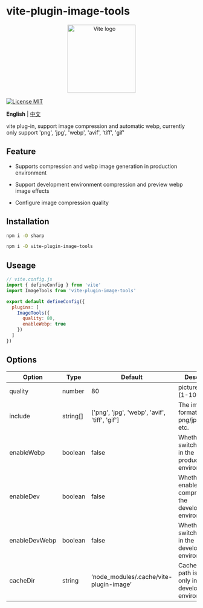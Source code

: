 # vite-plugin-image-tools

<p align="center">
  <a href="https://vite.dev" target="_blank" rel="noopener noreferrer">
    <img width="180" src="https://vite.dev/logo.svg" alt="Vite logo">
  </a>
</p>

[![License MIT](https://img.shields.io/badge/License-MIT-yellow.svg)](https://opensource.org/licenses/MIT)

**English** | [中文](./README.zh-CN.md)

vite plug-in, support image compression and automatic webp, currently only support 'png', 'jpg', 'webp', 'avif', 'tiff', 'gif'

## Feature

- Supports compression and webp image generation in production environment

- Support development environment compression and preview webp image effects

- Configure image compression quality

## Installation

```bash
npm i -D sharp

npm i -D vite-plugin-image-tools
```

## Useage

```js
// vite.config.js
import { defineConfig } from 'vite'
import ImageTools from 'vite-plugin-image-tools'

export default defineConfig({
  plugins: [
    ImageTools({
      quality: 80,
      enableWebp: true
    })
  ]
})
```

## Options

| Option | Type | Default | Description |
| --- | --- | --- | --- |
| quality | number | 80 | picture quality (1-100) |
| include | string[] | ['png', 'jpg', 'webp', 'avif', 'tiff', 'gif'] | The image formats are: png/jpg/webp..., etc. |
| enableWebp | boolean | false | Whether to switch to webp in the production environment |
| enableDev | boolean | false | Whether to enable compression in the development environment |
| enableDevWebp | boolean | false | Whether to switch to webp in the development environment |
| cacheDir | string | ‘node_modules/.cache/vite-plugin-image’ | Cache path,this path is valid only in the development environment |
